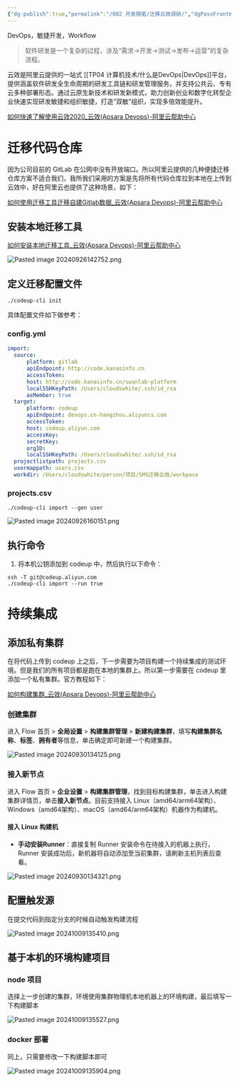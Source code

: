 ```yaml
---
{"dg-publish":true,"permalink":"/002 开发随笔/迁移云效调研/","dgPassFrontmatter":true,"created":"2024-09-26T09:47:10.647+08:00","updated":"2024-10-15T17:20:27.679+08:00"}
---
```


DevOps，敏捷开发，Workflow

>软件研发是一个复杂的过程，涉及“需求->开发->测试->发布->运营”的复杂流程。

云效是阿里云提供的一站式 [[TP04 计算机技术/什么是DevOps\|DevOps]]平台，提供涵盖软件研发全生命周期的研发工具链和研发管理服务，并支持公共云、专有云多种部署形态。通过云原生新技术和研发新模式，助力创新创业和数字化转型企业快速实现研发敏捷和组织敏捷，打造“双敏”组织，实现多倍效能提升。

[如何快速了解使用云效2020\_云效(Apsara Devops)-阿里云帮助中心](https://help.aliyun.com/zh/yunxiao/getting-started/web-side-quick-start?spm=a2c4g.11186623.0.0.5614b39fKGORFp)
# 迁移代码仓库

因为公司目前的 GitLab 在公网中没有开放端口。所以阿里云提供的几种便捷迁移仓库方案不适合我们，我所我们采用的方案是先将所有代码仓库拉到本地在上传到云效中，好在阿里云也提供了这种场景，如下：

[如何使用迁移工具迁移自建Gitlab数据\_云效(Apsara Devops)-阿里云帮助中心](https://help.aliyun.com/zh/yunxiao/user-guide/self-built-gitlab-migration?spm=a2c4g.11186623.0.0.9a6261f1OoLsC1)
## 安装本地迁移工具

[如何安装本地迁移工具\_云效(Apsara Devops)-阿里云帮助中心](https://help.aliyun.com/zh/yunxiao/user-guide/install-the-local-migration-tool?spm=a2c4g.11186623.0.0.9a621ed52dBtNX)

![Pasted image 20240926142752.png](/img/user/$/$Sys999%20Attachment/Pasted%20image%2020240926142752.png)
## 定义迁移配置文件

```shell
./codeup-cli init
```

具体配置文件如下做参考：
### config.yml

```yml
import:
  source:
      platform: gitlab
      apiEndpoint: http://code.kanasinfo.cn
      accessToken: 
      host: http://code.kanasinfo.cn/swanlab-platform
      localSSHKeyPath: /Users/cloudswhite/.ssh/id_rsa
      asMember: true
  target:
      platform: codeup
      apiEndpoint: devops.cn-hangzhou.aliyuncs.com
      accessToken: 
      host: codeup.aliyun.com
      accessKey: 
      secretKey: 
      orgID: 
      localSSHKeyPath: /Users/cloudswhite/.ssh/id_rsa
  projectlistpath: projects.csv
  usermappath: users.csv
  workdir: /Users/cloudswhite/person/项目/SMS迁移云效/workpace
```
### projects.csv

```shell
./codeup-cli import --gen user
```

![Pasted image 20240926160151.png](/img/user/$/$Sys999%20Attachment/Pasted%20image%2020240926160151.png)
## 执行命令

1. 将本机公钥添加到 codeup 中，然后执行以下命令：

```shell
ssh -T git@codeup.aliyun.com
./codeup-cli import --run true
```
# 持续集成

## 添加私有集群

在将代码上传到 codeup 上之后，下一步需要为项目构建一个持续集成的测试环境。但是我们的所有项目都是跑在本地的集群上。所以第一步需要在 codeup 里添加一个私有集群。官方教程如下：

[如何构建集群\_云效(Apsara Devops)-阿里云帮助中心](https://help.aliyun.com/zh/yunxiao/user-guide/build-a-cluster?spm=a2cl9.flow_devops2020_goldlog_detail.0.0.4e1146f6dPVpUj)
### 创建集群

进入 Flow 首页 > **全局设置** > **构建集群管理** > **新建构建集群**，填写**构建集群名称**、**标签**、**拥有者**等信息，单击确定即可新建一个构建集群。

![Pasted image 20240930134125.png](/img/user/$/$Sys999%20Attachment/Pasted%20image%2020240930134125.png)
### 接入新节点

进入 Flow 首页 > **企业设置** > **构建集群管理**，找到目标构建集群，单击进入构建集群详情页，单击**接入新节点**。目前支持接入 Linux（amd64/arm64架构）、Windows（amd64架构）、macOS（amd64/arm64架构）机器作为构建机。
#### 接入 Linux 构建机

- **手动安装Runner**：直接复制 Runner 安装命令在待接入的机器上执行，Runner 安装成功后，新机器将自动添加至当前集群，请刷新主机列表后查看。

![Pasted image 20240930134321.png](/img/user/$/$Sys999%20Attachment/Pasted%20image%2020240930134321.png)
## 配置触发源

在提交代码到指定分支的时候自动触发构建流程

![Pasted image 20241009135410.png](/img/user/$/$Sys999%20Attachment/Pasted%20image%2020241009135410.png)
## 基于本机的环境构建项目
### node 项目

选择上一步创建的集群，环境使用集群物理机本地机器上的环境构建，最后填写一下构建脚本

![Pasted image 20241009135527.png](/img/user/$/$Sys999%20Attachment/Pasted%20image%2020241009135527.png)
### docker 部署

同上，只需要修改一下构建脚本即可

![Pasted image 20241009135904.png](/img/user/$/$Sys999%20Attachment/Pasted%20image%2020241009135904.png)